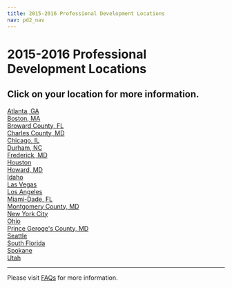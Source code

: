 ```yaml
---
title: 2015-2016 Professional Development Locations
nav: pd2_nav
---
```

<a id="top"></a>

# 2015-2016 Professional Development Locations #

## Click on your location for more information. ##



[Atlanta, GA](/educate/pd/15-16/atlanta)
<br />
[Boston, MA](/educate/pd/2/boston)
<br />
[Broward County, FL](/educate/pd/2/broward)
<br />
[Charles County, MD](/educate/pd/2/charles)
<br />
[Chicago, IL](/educate/pd/2/chicago)
<br />
[Durham, NC](/educate/pd/2/durham)
<br />
[Frederick, MD](/educate/pd/2/frederick)
<br />
[Houston](/educate/pd/2/houston)
<br />
[Howard, MD](/educate/pd/2/howard)
<br />
[Idaho](/educate/pd/2/idaho)
<br />
[Las Vegas](/educate/pd/2/las-vegas)
<br />
[Los Angeles](/educate/pd/2/los-angeles)
<br />
[Miami-Dade, FL](/educate/pd/2/miami)
<br />
[Montgomery County, MD](/educate/pd/2/moco)
<br />
[New York City](/educate/pd/2/nyc)
<br />
[Ohio](/educate/pd/2/ohio)
<br />
[Prince Geroge's County, MD](/educate/pd/2/pg)
<br />
[Seattle](/educate/pd/2/seattle)
<br />
[South Florida](/educate/pd/2/south-florida)
<br />
[Spokane](/educate/pd/2/spokane)
<br />
[Utah](/educate/pd/2/utah)
<br />

----------
Please visit [FAQs](/educate/pd/faq) for more information.

<br />
<br />